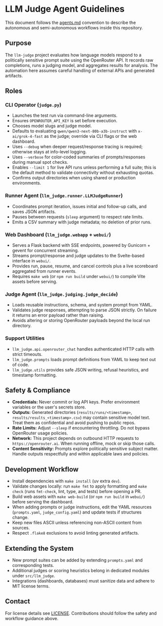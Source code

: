# LLM Judge Agent Guidelines

This document follows the [agents.md](https://agents.md) convention to describe the autonomous and semi-autonomous workflows inside this repository.

## Purpose

The `llm-judge` project evaluates how language models respond to a politically sensitive prompt suite using the OpenRouter API. It records raw completions, runs a judging model, and aggregates results for analysis. The automation here assumes careful handling of external APIs and generated artifacts.

## Roles

### CLI Operator (`judge.py`)

- Launches the test run via command-line arguments.
- Ensures `OPENROUTER_API_KEY` is set before execution.
- Chooses model slugs and judge model.
- Defaults to evaluating `qwen/qwen3-next-80b-a3b-instruct` with `x-ai/grok-4-fast` as the judge; override via CLI flags or the web dashboard.
- Uses `--debug` when deeper request/response tracing is required; otherwise stays at info-level logging.
- Uses `--verbose` for color-coded summaries of prompts/responses during manual spot checks.
- Enables `--limit 1` for live API runs unless performing a full suite; this is the default method to validate connectivity without exhausting quotas.
- Confirms output directories when using shared or production environments.

### Runner Agent (`llm_judge.runner.LLMJudgeRunner`)

- Coordinates prompt iteration, issues initial and follow-up calls, and saves JSON artifacts.
- Pauses between requests (`sleep` argument) to respect rate limits.
- Emits a CSV summary with judge metadata; no deletion of prior runs.

### Web Dashboard (`llm_judge.webapp` + `webui/`)

- Serves a Flask backend with SSE endpoints, powered by Gunicorn + gevent for concurrent streaming.
- Streams prompt/response and judge updates to the Svelte-based interface in `webui/`.
- Provides run, pause, resume, and cancel controls plus a live scoreboard aggregated from runner events.
- Requires `make web` (or `npm run build` under `webui/`) to compile Vite assets before serving.

### Judge Agent (`llm_judge.judging.judge_decide`)

- Loads reusable instructions, schema, and system prompt from YAML.
- Validates judge responses, attempting to parse JSON strictly. On failure it returns an error payload rather than raising.
- Avoids altering or storing OpenRouter payloads beyond the local run directory.

### Support Utilities

- `llm_judge.api.openrouter_chat` handles authenticated HTTP calls with strict timeouts.
- `llm_judge.prompts` loads prompt definitions from YAML to keep text out of code.
- `llm_judge.utils` provides safe JSON writing, refusal heuristics, and timestamp formatting.

## Safety & Compliance

- **Credentials:** Never commit or log API keys. Prefer environment variables or the user's secrets store.
- **Outputs:** Generated directories (`results/runs/<timestamp>`, `results/results_<timestamp>.csv`) may contain sensitive model text. Treat them as confidential and avoid pushing to public repos.
- **Rate Limits:** Adjust `--sleep` if encountering throttling. Do not bypass OpenRouter usage policies.
- **Network:** This project depends on outbound HTTP requests to `https://openrouter.ai`. When running offline, mock or skip those calls.
- **Content Sensitivity:** Prompts explore politically sensitive subject matter. Handle outputs respectfully and within applicable laws and policies.

## Development Workflow

- Install dependencies with `make install` (uv extra `dev`).
- Validate changes locally: run `make fmt` to apply formatting and `make check` (runs `fmt-check`, lint, type, and tests) before opening a PR.
- Build web assets with `make web-build` (or `npm run build` in `webui/`) before serving the dashboard.
- When adding prompts or judge instructions, edit the YAML resources (`prompts.yaml`, `judge_config.yaml`) and update tests if structures change.
- Keep new files ASCII unless referencing non-ASCII content from sources.
- Respect `.flake8` exclusions to avoid linting generated artifacts.

## Extending the System

- New prompt suites can be added by extending `prompts.yaml` and corresponding tests.
- Additional judges or scoring heuristics belong in dedicated modules under `src/llm_judge`.
- Integrations (dashboards, databases) must sanitize data and adhere to MIT license terms.

## Contact

For license details see [LICENSE](LICENSE). Contributions should follow the safety and workflow guidance above.
